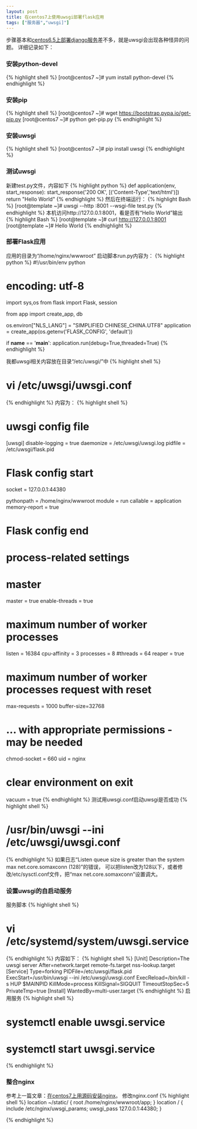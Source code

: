 ```yaml
---
layout: post
title: 在centos7上使用uwsgi部署flask应用
tags: ["服务器","uwsgi]"]
---
```


步骤基本和<a href="http://www.zhuangyan.cn/3-centos6-nginx-uwsgi-django1.6/" target="_blank">centos6.5上部署django服务</a>差不多，就是uwsgi会出现各种怪异的问题。
详细记录如下：

### 安装python-devel

{% highlight shell %}
[root@centos7 ~]# yum install python-devel
{% endhighlight %}

### 安装pip

{% highlight shell %}
[root@centos7 ~]# wget https://bootstrap.pypa.io/get-pip.py
[root@centos7 ~]# python get-pip.py
{% endhighlight %}

### 安装uwsgi

{% highlight shell %}
[root@centos7 ~]# pip install uwsgi
{% endhighlight %}



### 测试uwsgi

新建test.py文件，内容如下
{% highlight python %}
def application(env, start_response):
    start_response('200 OK', [('Content-Type','text/html')])
    return "Hello World"
{% endhighlight %}
然后在终端运行：
{% highlight Bash %}
[root@template ~]# uwsgi --http :8001 --wsgi-file test.py
{% endhighlight %}
本机访问http://127.0.0.1:8001，看是否有“Hello World”输出
{% highlight Bash %}
[root@template ~]# curl http://127.0.0.1:8001
[root@template ~]# Hello World
{% endhighlight %}

### 部署Flask应用

应用的目录为“/home/nginx/wwwroot”
启动脚本run.py内容为：
{% highlight python %}
#!/usr/bin/env python
# encoding: utf-8
import sys,os
from flask import Flask, session

from app import create_app, db

os.environ["NLS_LANG"] = "SIMPLIFIED CHINESE_CHINA.UTF8"
application = create_app(os.getenv('FLASK_CONFIG', 'default'))


if __name__ == '__main__':
    application.run(debug=True,threaded=True)
{% endhighlight %}

我都uwsgi相关内容放在目录“/etc/uwsgi/”中
{% highlight shell %}
# vi /etc/uwsgi/uwsgi.conf
{% endhighlight %}
内容为：
{% highlight shell %}
# uwsgi config file
[uwsgi]
disable-logging = true
daemonize       = /etc/uwsgi/uwsgi.log
pidfile         = /etc/uwsgi/flask.pid

# Flask config start
socket = 127.0.0.1:44380

pythonpath = /home/nginx/wwwroot
module = run
callable = application
memory-report = true
# Flask config end

# process-related settings
# master
master          = true
enable-threads  = true
# maximum number of worker processes
listen          = 16384
cpu-affinity    = 3
processes       = 8
#threads         = 64
reaper          = true
# maximum number of worker processes request with reset
max-requests    = 1000
buffer-size=32768

# ... with appropriate permissions - may be needed
chmod-socket    = 660
uid             = nginx
# clear environment on exit
vacuum          = true
{% endhighlight %}
测试用uwsgi.conf启动uwsgi是否成功
{% highlight shell %}
# /usr/bin/uwsgi --ini /etc/uwsgi/uwsgi.conf
{% endhighlight %}
如果日志“Listen queue size is greater than the system max net.core.somaxconn (128)”的错误，
可以把listen改为128以下，或者修改/etc/sysctl.conf文件，把“max net.core.somaxconn”设置调大。
### 设置uwsgi的自启动服务

服务脚本
{% highlight shell %}
# vi /etc/systemd/system/uwsgi.service
{% endhighlight %}
内容如下：
{% highlight shell %}
[Unit]
Description=The  uwsgi server
After=network.target remote-fs.target nss-lookup.target
[Service]
Type=forking
PIDFile=/etc/uwsgi/flask.pid
ExecStart=/usr/bin/uwsgi --ini /etc/uwsgi/uwsgi.conf
ExecReload=/bin/kill -s HUP $MAINPID
KillMode=process
KillSignal=SIGQUIT
TimeoutStopSec=5
PrivateTmp=true
[Install]
WantedBy=multi-user.target
{% endhighlight %}
启用服务
{% highlight shell %}
# systemctl enable uwsgi.service
# systemctl start uwsgi.service
{% endhighlight %}

### 整合nginx
参考上一篇文章：<a href="http://www.zhuangyan.cn/install-nginx-in-centos-7/" target="_blank">在centos7上用源码安装nginx</a>。
修改nginx.conf
{% highlight shell %}
location ~/static/ {
	root  /home/nginx/wwwroot/app;
} 
location / {
	include      /etc/nginx/uwsgi_params;
	uwsgi_pass   127.0.0.1:44380;
}

{% endhighlight %}




